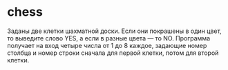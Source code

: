 # chess
Заданы две клетки шахматной доски. Если они покрашены в один цвет, то выведите слово YES, а если в разные цвета — то NO. Программа получает на вход четыре числа от 1 до 8 каждое, задающие номер столбца и номер строки сначала для первой клетки, потом для второй клетки.

